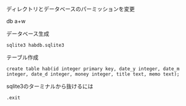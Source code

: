 ディレクトリとデータベースのパーミッションを変更

db a+w


データベース生成
```
sqlite3 habdb.sqlite3
```

テーブル作成
```
create table hab(id integer primary key, date_y integer, date_m integer, date_d integer, money integer, title text, memo text);
```

sqlite3のターミナルから抜けるには
```
.exit
```